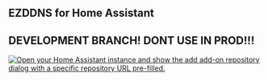 ## EZDDNS for Home Assistant
## DEVELOPMENT BRANCH! DONT USE IN PROD!!!

[![Open your Home Assistant instance and show the add add-on repository dialog with a specific repository URL pre-filled.](https://my.home-assistant.io/badges/supervisor_add_addon_repository.svg)](https://my.home-assistant.io/redirect/supervisor_add_addon_repository/?repository_url=https://github.com/TKtheDEV/EZDDNS-HomeAssistant#dev)